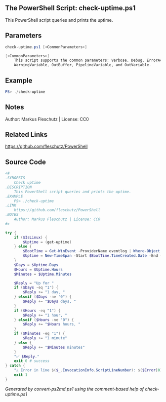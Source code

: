 ## The PowerShell Script: check-uptime.ps1

This PowerShell script queries and prints the uptime.

## Parameters
```powershell
check-uptime.ps1 [<CommonParameters>]

[<CommonParameters>]
    This script supports the common parameters: Verbose, Debug, ErrorAction, ErrorVariable, WarningAction, 
    WarningVariable, OutBuffer, PipelineVariable, and OutVariable.
```

## Example
```powershell
PS> ./check-uptime

```

## Notes
Author: Markus Fleschutz | License: CC0

## Related Links
https://github.com/fleschutz/PowerShell

## Source Code
```powershell
<#
.SYNOPSIS
	Check uptime 
.DESCRIPTION
	This PowerShell script queries and prints the uptime.
.EXAMPLE
	PS> ./check-uptime
.LINK
	https://github.com/fleschutz/PowerShell
.NOTES
	Author: Markus Fleschutz | License: CC0
#>

try {
	if ($IsLinux) {
		$Uptime = (get-uptime)
	} else {
		$BootTime = Get-WinEvent -ProviderName eventlog | Where-Object {$_.Id -eq 6005} | Select-Object TimeCreated -First 1 
		$Uptime = New-TimeSpan -Start $BootTime.TimeCreated.Date -End (Get-Date)
	}
	$Days = $Uptime.Days
	$Hours = $Uptime.Hours
	$Minutes = $Uptime.Minutes 

	$Reply = "Up for "
	if ($Days -eq "1") {
		$Reply += "1 day, "
	} elseif ($Days -ne "0") {
		$Reply += "$Days days, "
	}
	if ($Hours -eq "1") {
		$Reply += "1 hour, "
	} elseif ($Hours -ne "0") {
		$Reply += "$Hours hours, "
	}
	if ($Minutes -eq "1") {
		$Reply += "1 minute"
	} else {
		$Reply += "$Minutes minutes"
	}
	"✅ $Reply."
	exit 0 # success
} catch {
	"⚠️ Error in line $($_.InvocationInfo.ScriptLineNumber): $($Error[0])"
	exit 1
}
```

*Generated by convert-ps2md.ps1 using the comment-based help of check-uptime.ps1*
